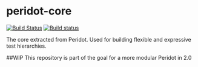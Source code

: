 peridot-core
============

[![Build Status](https://travis-ci.org/peridot-php/peridot-core.svg?branch=master)](https://travis-ci.org/peridot-php/peridot-core)
[![Build status](https://ci.appveyor.com/api/projects/status/mk7u07bec58pw3b4?svg=true)](https://ci.appveyor.com/project/brianium/peridot-core)

The core extracted from Peridot. Used for building flexible and expressive test hierarchies.

##WIP
This repository is part of the goal for a more modular Peridot in 2.0

